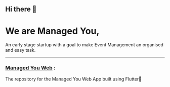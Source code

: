 ## Hi there 👋
# We are Managed You, 
An early stage startup with a goal to make Event Management an organised and easy task.

---

### [Managed You Web](https://github.com/Managed-You/managed-web) :
The repository for the Managed You Web App built using Flutter💙

<!--

**Here are some ideas to get you started:**

🙋‍♀️ A short introduction - what is your organization all about?
🌈 Contribution guidelines - how can the community get involved?
👩‍💻 Useful resources - where can the community find your docs? Is there anything else the community should know?
🍿 Fun facts - what does your team eat for breakfast?
🧙 Remember, you can do mighty things with the power of [Markdown](https://docs.github.com/github/writing-on-github/getting-started-with-writing-and-formatting-on-github/basic-writing-and-formatting-syntax)
-->
